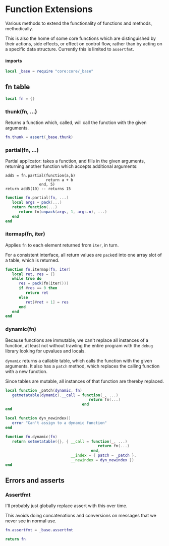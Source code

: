 # Function Extensions


  Various methods to extend the functionality of functions and methods,
methodically.


This is also the home of some core functions which are distinguished by their
actions, side effects, or effect on control flow, rather than by acting on
a specific data structure.  Currently this is limited to ``assertfmt``.


#### imports

```lua
local _base = require "core:core/_base"
```
## fn table

```lua
local fn = {}
```
### thunk(fn, ...)

Returns a function which, called, will call the function with the given
arguments.

```lua
fn.thunk = assert(_base.thunk)
```
### partial(fn, ...)

Partial applicator: takes a function, and fills in the given arguments,
returning another function which accepts additional arguments:

```lua-example
add5 = fn.partial(function(a,b)
                  return a + b
               end, 5)
return add5(10) -- returns 15
```
```lua
function fn.partial(fn, ...)
   local args = pack(...)
   return function(...)
      return fn(unpack(args, 1, args.n), ...)
   end
end
```
### itermap(fn, iter)

Applies ``fn`` to each element returned from ``iter``, in turn.


For a consistent interface, all return values are ``pack``ed into one array
slot of a table, which is returned.

```lua
function fn.itermap(fn, iter)
   local ret, res = {}
   while true do
      res = pack(fn(iter()))
      if #res == 0 then
         return ret
      else
         ret[#ret + 1] = res
      end
   end
end
```
### dynamic(fn)

Because functions are immutable, we can't replace all instances of a function,
at least not without trawling the entire program with the ``debug`` library
looking for upvalues and locals.


``dynamic`` returns a callable table, which calls the function with the given
arguments.  It also has a ``patch`` method, which replaces the calling function
with a new function.


Since tables are mutable, all instances of that function are thereby replaced.

```lua
local function _patch(dynamic, fn)
   getmetatable(dynamic).__call = function(_, ...)
                                     return fn(...)
                                  end
end

local function dyn_newindex()
   error "Can't assign to a dynamic function"
end

function fn.dynamic(fn)
   return setmetatable({}, { __call = function(_, ...)
                                         return fn(...)
                                      end,
                             __index = { patch = _patch },
                             __newindex = dyn_newindex })
end
```
## Errors and asserts


### Assertfmt

I'll probably just globally replace assert with this over time.


This avoids doing concatenations and conversions on messages that we never
see in normal use.

```lua
fn.assertfmt = _base.assertfmt
```
```lua
return fn
```
